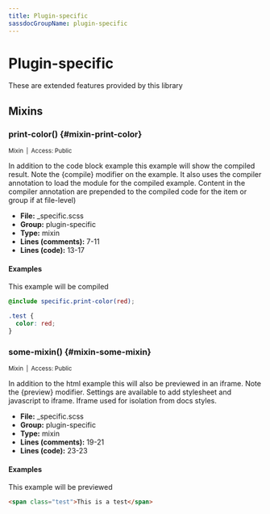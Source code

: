 ```yaml
---
title: Plugin-specific
sassdocGroupName: plugin-specific
---
```



# Plugin-specific

These are extended features provided by this library


## Mixins




###  print-color() {#mixin-print-color} 

<small>Mixin&ensp;|&ensp;Access: Public</small>

  

In addition to the code block example this example will show the compiled result. Note the  {compile} modifier on the example. It also uses the compiler annotation to load the module for the compiled example. Content in the compiler annotation are prepended to the compiled code for the item or group if at file-level)
    
    


- **File:** _specific.scss
- **Group:** plugin-specific
- **Type:** mixin
- **Lines (comments):** 7-11
- **Lines (code):** 13-17
    
    

#### Examples

This example will be compiled      



``` scss
@include specific.print-color(red);
```
  

``` css
.test {
  color: red;
}
```
  

      


###  some-mixin() {#mixin-some-mixin} 

<small>Mixin&ensp;|&ensp;Access: Public</small>

  

In addition to the html example this will also be previewed in an iframe. Note the {preview} modifier. Settings are available to add stylesheet and javascript to iframe. Iframe used for isolation from docs styles. 
    
    


- **File:** _specific.scss
- **Group:** plugin-specific
- **Type:** mixin
- **Lines (comments):** 19-21
- **Lines (code):** 23-23
    
    

#### Examples

This example will be previewed      


``` html
<span class="test">This is a test</span>
```
  

      
  
  